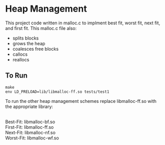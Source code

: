 # Heap Management


This project code written in malloc.c to implment best fit, worst fit, next fit, and first fit. This malloc.c file also:

<ul style="list-style-type:disc;">
  <li>splits blocks</li>
  <li>grows the heap</li>
  <li>coalesces free blocks</li>
  <li>callocs</li>
  <li>reallocs</li>
</ul>  

<h2>To Run</h2>
<code>make</code> <br>
<code>env LD_PRELOAD=lib/libmalloc-ff.so tests/test1</code> <br>

To run the other heap management schemes replace libmalloc-ff.so with the appropriate
library: <br><br>

Best-Fit: libmalloc-bf.so <br>
First-Fit: libmalloc-ff.so <br>
Next-Fit: libmalloc-nf.so <br>
Worst-Fit: libmalloc-wf.so <br>
